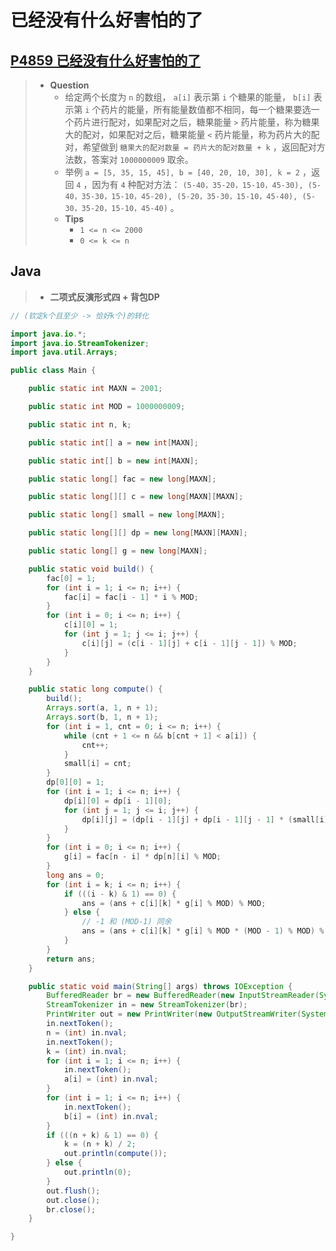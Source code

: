 # 已经没有什么好害怕的了

## [P4859 已经没有什么好害怕的了](https://www.luogu.com.cn/problem/P4859)

> - **Question**
>   - 给定两个长度为 `n` 的数组， `a[i]` 表示第 `i` 个糖果的能量， `b[i]` 表示第 `i` 个药片的能量，所有能量数值都不相同，每一个糖果要选一个药片进行配对，如果配对之后，糖果能量 `>` 药片能量，称为糖果大的配对，如果配对之后，糖果能量 `<` 药片能量，称为药片大的配对，希望做到 `糖果大的配对数量 = 药片大的配对数量 + k` ，返回配对方法数，答案对 `1000000009` 取余。
>   - 举例 `a = [5, 35, 15, 45], b = [40, 20, 10, 30], k = 2` ，返回 `4` ，因为有 `4` 种配对方法： `(5-40，35-20，15-10，45-30), (5-40，35-30，15-10，45-20), (5-20，35-30，15-10，45-40), (5-30，35-20，15-10，45-40)` 。
>   - **Tips**
>     - `1 <= n <= 2000`
>     - `0 <= k <= n`

## Java

> - **二项式反演形式四 + 背包DP**

```java
// (钦定k个且至少 -> 恰好k个)的转化

import java.io.*;
import java.io.StreamTokenizer;
import java.util.Arrays;

public class Main {

    public static int MAXN = 2001;

    public static int MOD = 1000000009;

    public static int n, k;

    public static int[] a = new int[MAXN];

    public static int[] b = new int[MAXN];

    public static long[] fac = new long[MAXN];

    public static long[][] c = new long[MAXN][MAXN];

    public static long[] small = new long[MAXN];

    public static long[][] dp = new long[MAXN][MAXN];

    public static long[] g = new long[MAXN];

    public static void build() {
        fac[0] = 1;
        for (int i = 1; i <= n; i++) {
            fac[i] = fac[i - 1] * i % MOD;
        }
        for (int i = 0; i <= n; i++) {
            c[i][0] = 1;
            for (int j = 1; j <= i; j++) {
                c[i][j] = (c[i - 1][j] + c[i - 1][j - 1]) % MOD;
            }
        }
    }

    public static long compute() {
        build();
        Arrays.sort(a, 1, n + 1);
        Arrays.sort(b, 1, n + 1);
        for (int i = 1, cnt = 0; i <= n; i++) {
            while (cnt + 1 <= n && b[cnt + 1] < a[i]) {
                cnt++;
            }
            small[i] = cnt;
        }
        dp[0][0] = 1;
        for (int i = 1; i <= n; i++) {
            dp[i][0] = dp[i - 1][0];
            for (int j = 1; j <= i; j++) {
                dp[i][j] = (dp[i - 1][j] + dp[i - 1][j - 1] * (small[i] - j + 1) % MOD) % MOD;
            }
        }
        for (int i = 0; i <= n; i++) {
            g[i] = fac[n - i] * dp[n][i] % MOD;
        }
        long ans = 0;
        for (int i = k; i <= n; i++) {
            if (((i - k) & 1) == 0) {
                ans = (ans + c[i][k] * g[i] % MOD) % MOD;
            } else {
                // -1 和 (MOD-1) 同余
                ans = (ans + c[i][k] * g[i] % MOD * (MOD - 1) % MOD) % MOD;
            }
        }
        return ans;
    }

    public static void main(String[] args) throws IOException {
        BufferedReader br = new BufferedReader(new InputStreamReader(System.in));
        StreamTokenizer in = new StreamTokenizer(br);
        PrintWriter out = new PrintWriter(new OutputStreamWriter(System.out));
        in.nextToken();
        n = (int) in.nval;
        in.nextToken();
        k = (int) in.nval;
        for (int i = 1; i <= n; i++) {
            in.nextToken();
            a[i] = (int) in.nval;
        }
        for (int i = 1; i <= n; i++) {
            in.nextToken();
            b[i] = (int) in.nval;
        }
        if (((n + k) & 1) == 0) {
            k = (n + k) / 2;
            out.println(compute());
        } else {
            out.println(0);
        }
        out.flush();
        out.close();
        br.close();
    }

}
```
